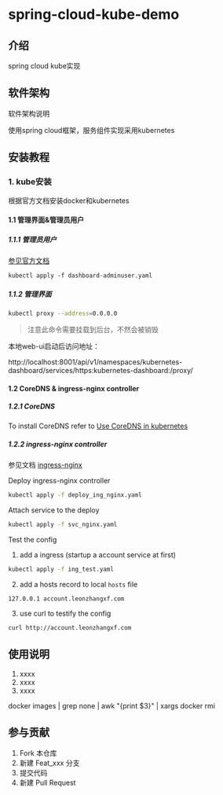 spring-cloud-kube-demo
============================

## 介绍

spring cloud kube实现

## 软件架构

软件架构说明

使用spring cloud框架，服务组件实现采用kubernetes


## 安装教程

### 1. kube安装 

根据官方文档安装docker和kubernetes

#### 1.1 管理界面&管理员用户

##### 1.1.1 管理员用户

[参见官方文档](https://kubernetes.io/docs/tasks/access-application-cluster/web-ui-dashboard/)

```kubernetes
kubectl apply -f dashboard-adminuser.yaml
```

##### 1.1.2 管理界面

```bash
kubectl proxy --address=0.0.0.0
```

> 注意此命令需要挂载到后台，不然会被销毁

本地web-ui启动后访问地址：

http://localhost:8001/api/v1/namespaces/kubernetes-dashboard/services/https:kubernetes-dashboard:/proxy/

#### 1.2 CoreDNS & ingress-nginx controller

##### 1.2.1 CoreDNS

To install CoreDNS refer to 
[Use CoreDNS in kubernetes](https://github.com/coredns/deployment/tree/master/kubernetes)

##### 1.2.2 ingress-nginx controller

参见文档 [ingress-nginx](https://kubernetes.github.io/ingress-nginx/deploy/)

Deploy ingress-nginx controller

```bash
kubectl apply -f deploy_ing_nginx.yaml
```

Attach service to the deploy

```bash
kubectl apply -f svc_nginx.yaml
```

Test the config

1. add a ingress (startup a account service at first)

```bash
kubectl apply -f ing_test.yaml
```

2. add a hosts record to local `hosts` file

```text
127.0.0.1 account.leonzhangxf.com
```

3. use curl to testify the config 

```bash
curl http://account.leonzhangxf.com
```

## 使用说明

1. xxxx
2. xxxx
3. xxxx

docker images | grep none | awk "{print $3}" | xargs docker rmi

## 参与贡献

1. Fork 本仓库
2. 新建 Feat_xxx 分支
3. 提交代码
4. 新建 Pull Request